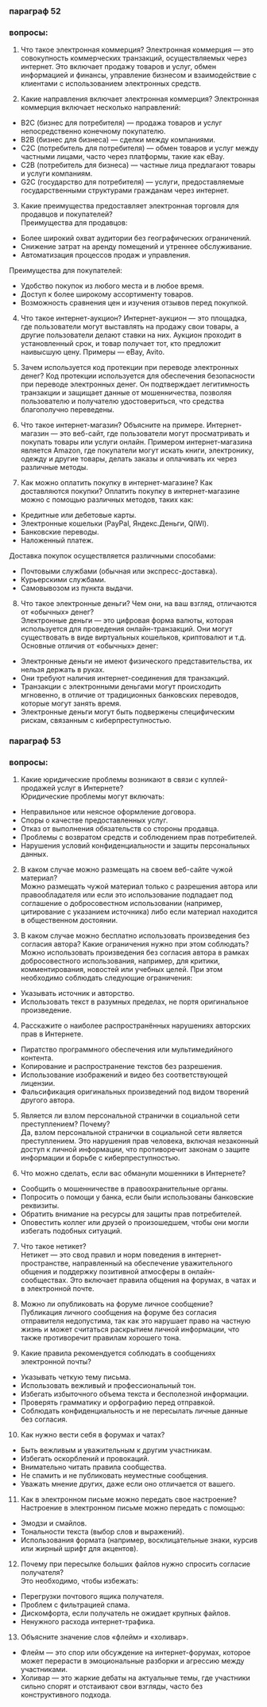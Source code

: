 ### параграф 52
### вопросы:

1. Что такое электронная коммерция?
  Электронная коммерция — это совокупность коммерческих транзакций, осуществляемых через интернет. Это включает продажу товаров и услуг, обмен информацией и финансы, управление бизнесом и взаимодействие с клиентами с использованием электронных средств.

2. Какие направления включает электронная коммерция?
 Электронная коммерция включает несколько направлений:  
- B2C (бизнес для потребителя) — продажа товаров и услуг непосредственно конечному покупателю.  
- B2B (бизнес для бизнеса) — сделки между компаниями.  
- C2C (потребитель для потребителя) — обмен товаров и услуг между частными лицами, часто через платформы, такие как eBay.  
- C2B (потребитель для бизнеса) — частные лица предлагают товары и услуги компаниям.  
- G2C (государство для потребителя) — услуги, предоставляемые государственными структурами гражданам через интернет.  

3. Какие преимущества предоставляет электронная торговля для продавцов и покупателей?  
Преимущества для продавцов:
  - Более широкий охват аудитории без географических ограничений.  
- Снижение затрат на аренду помещений и утреннее обслуживание.  
- Автоматизация процессов продаж и управления.  

Преимущества для покупателей:

- Удобство покупок из любого места и в любое время.  
- Доступ к более широкому ассортименту товаров.  
- Возможность сравнения цен и изучения отзывов перед покупкой.  

4. Что такое интернет-аукцион?
  Интернет-аукцион — это площадка, где пользователи могут выставлять на продажу свои товары, а другие пользователи делают ставки на них. Аукцион проходит в установленный срок, и товар получает тот, кто предложит наивысшую цену. Примеры — eBay, Avito.

5. Зачем используется код протекции при переводе электронных денег?
  Код протекции используется для обеспечения безопасности при переводе электронных денег. Он подтверждает легитимность транзакции и защищает данные от мошенничества, позволяя пользователю и получателю удостовериться, что средства благополучно переведены.

6. Что такое интернет-магазин? Объясните на примере.
 Интернет-магазин — это веб-сайт, где пользователи могут просматривать и покупать товары или услуги онлайн. Примером интернет-магазина является Amazon, где покупатели могут искать книги, электронику, одежду и другие товары, делать заказы и оплачивать их через различные методы.

7. Как можно оплатить покупку в интернет-магазине? Как доставляются покупки?
Оплатить покупку в интернет-магазине можно с помощью различных методов, таких как:
 - Кредитные или дебетовые карты.  
- Электронные кошельки (PayPal, Яндекс.Деньги, QIWI).  
- Банковские переводы.  
- Наложенный платеж.  

Доставка покупок осуществляется различными способами: 

- Почтовыми службами (обычная или экспресс-доставка).  
- Курьерскими службами.  
- Самовывозом из пункта выдачи.  

8. Что такое электронные деньги? Чем они, на ваш взгляд, отличаются от «обычных» денег?  
Электронные деньги — это цифровая форма валюты, которая используется для проведения онлайн-транзакций. Они могут существовать в виде виртуальных кошельков, криптовалют и т.д. Основные отличия от «обычных» денег:
 - Электронные деньги не имеют физического представительства, их нельзя держать в руках.  
- Они требуют наличия интернет-соединения для транзакций.  
- Транзакции с электронными деньгами могут происходить мгновенно, в отличие от традиционных банковских переводов, которые могут занять время.  
- Электронные деньги могут быть подвержены специфическим рискам, связанным с киберпреступностью.

### параграф 53
### вопросы:

1. Какие юридические проблемы возникают в связи с куплей-продажей услуг в Интернете?  
Юридические проблемы могут включать:  
- Неправильное или неясное оформление договора.  
- Споры о качестве предоставленных услуг.  
- Отказ от выполнения обязательств со стороны продавца.  
- Проблемы с возвратом средств и соблюдением прав потребителей.  
- Нарушения условий конфиденциальности и защиты персональных данных.

2. В каком случае можно размещать на своем веб-сайте чужой материал?  
Можно размещать чужой материал только с разрешения автора или правообладателя или если это использование подпадает под соглашение о добросовестном использовании (например, цитирование с указанием источника) либо если материал находится в общественном достоянии.

3. В каком случае можно бесплатно использовать произведения без согласия автора? Какие ограничения нужно при этом соблюдать?  
Можно использовать произведения без согласия автора в рамках добросовестного использования, например, для критики, комментирования, новостей или учебных целей. При этом необходимо соблюдать следующие ограничения:  
- Указывать источник и авторство.  
- Использовать текст в разумных пределах, не портя оригинальное произведение.

4. Расскажите о наиболее распространённых нарушениях авторских прав в Интернете.  
- Пиратство программного обеспечения или мультимедийного контента.  
- Копирование и распространение текстов без разрешения.  
- Использование изображений и видео без соответствующей лицензии.  
- Фальсификация оригинальных произведений под видом творений другого автора.

5. Является ли взлом персональной странички в социальной сети преступлением? Почему?  
Да, взлом персональной странички в социальной сети является преступлением. Это нарушения прав человека, включая незаконный доступ к личной информации, что противоречит законам о защите информации и борьбе с киберпреступностью.

6. Что можно сделать, если вас обманули мошенники в Интернете?  
- Сообщить о мошенничестве в правоохранительные органы.  
- Попросить о помощи у банка, если были использованы банковские реквизиты.  
- Обратить внимание на ресурсы для защиты прав потребителей.  
- Оповестить коллег или друзей о произошедшем, чтобы они могли избегать подобных ситуаций.

7. Что такое нетикет?  
Нетикет — это свод правил и норм поведения в интернет-пространстве, направленный на обеспечение уважительного общения и поддержку позитивной атмосферы в онлайн-сообществах. Это включает правила общения на форумах, в чатах и в электронной почте.

8. Можно ли опубликовать на форуме личное сообщение?  
Публикация личного сообщения на форуме без согласия отправителя недопустима, так как это нарушает право на частную жизнь и может считаться раскрытием личной информации, что также противоречит правилам хорошего тона.

9. Какие правила рекомендуется соблюдать в сообщениях электронной почты?  
- Указывать четкую тему письма.  
- Использовать вежливый и профессиональный тон.  
- Избегать избыточного объема текста и бесполезной информации.  
- Проверять грамматику и орфографию перед отправкой.  
- Соблюдать конфиденциальность и не пересылать личные данные без согласия.

10. Как нужно вести себя в форумах и чатах?  
- Быть вежливым и уважительным к другим участникам.  
- Избегать оскорблений и провокаций.  
- Внимательно читать правила сообщества.  
- Не спамить и не публиковать неуместные сообщения.  
- Уважать мнение других, даже если оно отличается от вашего.

11. Как в электронном письме можно передать свое настроение?  
Настроение в электронном письме можно передать с помощью:  
- Эмодзи и смайлов.  
- Тональности текста (выбор слов и выражений).  
- Использования формата (например, восклицательные знаки, курсив или жирный шрифт для акцентов).

12. Почему при пересылке больших файлов нужно спросить согласие получателя?  
Это необходимо, чтобы избежать:  
- Перегрузки почтового ящика получателя.  
- Проблем с фильтрацией спама.  
- Дискомфорта, если получатель не ожидает крупных файлов.  
- Ненужного расхода интернет-трафика.

13. Объясните значение слов «флейм» и «холивар».  
- Флейм — это спор или обсуждение на интернет-форумах, которое может перерасти в эмоциональные разборки и агрессию между участниками.  
- Холивар — это жаркие дебаты на актуальные темы, где участники сильно спорят и отстаивают свои взгляды, часто без конструктивного подхода.
